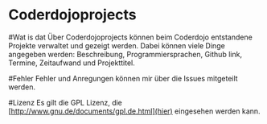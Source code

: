 # Coderdojoprojects

#Wat is dat
Über Coderdojoprojects können beim Coderdojo entstandene Projekte verwaltet und gezeigt werden. Dabei können viele Dinge angegeben werden: Beschreibung, Programmiersprachen, Github link, Termine, Zeitaufwand und Projekttitel.

#Fehler
Fehler und Anregungen können mir über die Issues mitgeteilt werden.

#Lizenz
Es gilt die GPL Lizenz, die [http://www.gnu.de/documents/gpl.de.html](hier) eingesehen werden kann.
